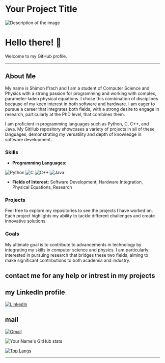 # Your Project Title

![Description of the image](https://github.com/simaon78i/simaon78i/blob/main/assets/resized_quarter_height_image.jpg)

# Hello there! 👋

Welcome to my GitHub profile.

---

## About Me

My name is Shimon Ifrach and I am a student of Computer Science and Physics with a strong passion for programming and working with complex, parameter-laden physical equations. I chose this combination of disciplines because of my keen interest in both software and hardware. I am eager to pursue a career that integrates both fields, with a strong desire to engage in research, particularly at the PhD level, that combines them.

I am proficient in programming languages such as Python, C, C++, and Java. My GitHub repository showcases a variety of projects in all of these languages, demonstrating my versatility and depth of knowledge in software development. 

### Skills

- **Programming Languages:**

![Python](https://img.shields.io/badge/-Python-3776AB?style=flat&logo=python&logoColor=white)
![C](https://img.shields.io/badge/-C-A8B9CC?style=flat&logo=c&logoColor=white)
![C++](https://img.shields.io/badge/-C++-00599C?style=flat&logo=c%2B%2B&logoColor=white)
![Java](https://img.shields.io/badge/-Java-007396?style=flat&logo=java&logoColor=white)

- **Fields of Interest:** Software Development, Hardware Integration, Physical Equations, Research

### Projects

Feel free to explore my repositories to see the projects I have worked on. Each project highlights my ability to tackle different challenges and create innovative solutions.

### Goals

My ultimate goal is to contribute to advancements in technology by integrating my skills in computer science and physics. I am particularly interested in pursuing research that bridges these two fields, aiming to make significant contributions to both academia and industry.

## contact me for any help or intrest in my projects

## my LinkedIn profile

<a href="https://www.linkedin.com/in/shimon-ifrach-a022b5215/" target="_blank">
  <img src="https://img.shields.io/badge/LinkedIn-0A66C2?style=for-the-badge&logo=linkedin&logoColor=white" alt="LinkedIn">
</a>

## mail

<a href="mailto:simaon78ifrac@gmail.com" target="_blank">
  <img src="https://img.shields.io/badge/Gmail-D14836?style=for-the-badge&logo=gmail&logoColor=white" alt="Gmail">
</a>

![Your Name's GitHub stats](https://github-readme-stats.vercel.app/api?username=simaon78i&show_icons=true&theme=radical)

[![Top Langs](https://github-readme-stats.vercel.app/api/top-langs/?username=simaon78i&layout=compact)](https://github.com/anuraghazra/github-readme-stats)


---



